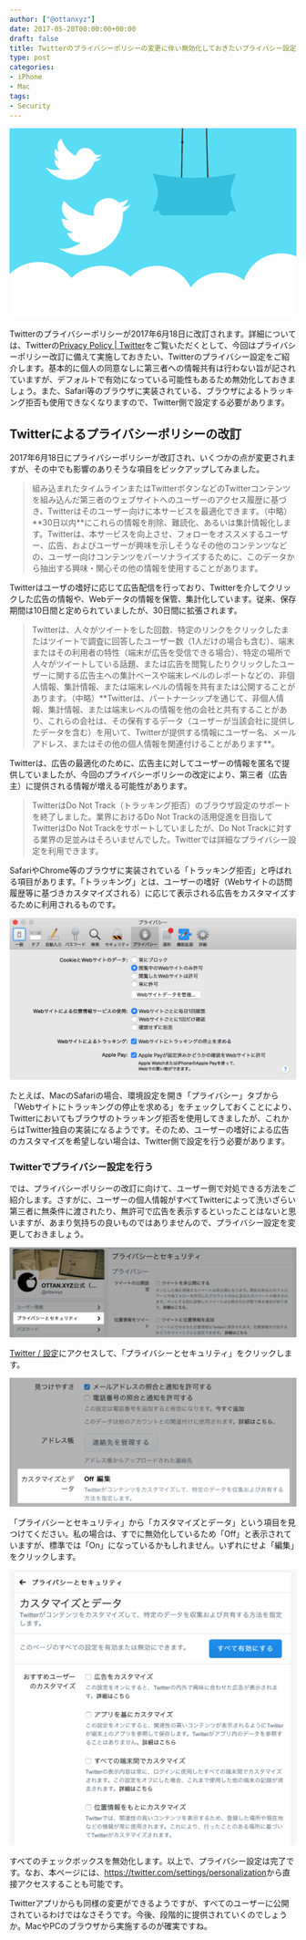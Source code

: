 ```yaml
---
author: ["@ottanxyz"]
date: 2017-05-20T00:00:00+00:00
draft: false
title: Twitterのプライバシーポリシーの変更に伴い無効化しておきたいプライバシー設定
type: post
categories:
- iPhone
- Mac
tags:
- Security
---
```


![](170520-591fb2ebe431f.png)

Twitterのプライバシーポリシーが2017年6月18日に改訂されます。詳細については、Twitterの[Privacy Policy | Twitter](https://twitter.com/privacy?lang=ja)をご覧いただくとして、今回はプライバシーポリシー改訂に備えて実施しておきたい、Twitterのプライバシー設定をご紹介します。基本的に個人の同意なしに第三者への情報共有は行わない旨が記されていますが、デフォルトで有効になっている可能性もあるため無効化しておきましょう。また、Safari等のブラウザに実装されている、ブラウザによるトラッキング拒否も使用できなくなりますので、Twitter側で設定する必要があります。

## Twitterによるプライバシーポリシーの改訂

2017年6月18日にプライバシーポリシーが改訂され、いくつかの点が変更されますが、その中でも影響のありそうな項目をピックアップしてみました。

<blockquote>組み込まれたタイムラインまたはTwitterボタンなどのTwitterコンテンツを組み込んだ第三者のウェブサイトへのユーザーのアクセス履歴に基づき、Twitterはそのユーザー向けに本サービスを最適化できます。（中略）**30日以内**にこれらの情報を削除、難読化、あるいは集計情報化します。Twitterは、本サービスを向上させ、フォローをオススメするユーザー、広告、およびユーザーが興味を示しそうなその他のコンテンツなどの、ユーザー向けコンテンツをパーソナライズするために、このデータから抽出する興味・関心その他の情報を使用することがあります。</blockquote>

Twitterはユーザの嗜好に応じて広告配信を行っており、Twitterを介してクリックした広告の情報や、Webデータの情報を保管、集計化しています。従来、保存期間は10日間と定められていましたが、30日間に拡張されます。

<blockquote>Twitterは、人々がツイートをした回数、特定のリンクをクリックしたまたはツイートで調査に回答したユーザー数（1人だけの場合も含む）、端末またはその利用者の特性（端末が広告を受信できる場合）、特定の場所で人々がツイートしている話題、または広告を閲覧したりクリックしたユーザーに関する広告主への集計ベースや端末レベルのレポートなどの、非個人情報、集計情報、または端末レベルの情報を共有または公開することがあります。（中略）**Twitterは、パートナーシップを通じて、非個人情報、集計情報、または端末レベルの情報を他の会社と共有することがあり、これらの会社は、その保有するデータ（ユーザーが当該会社に提供したデータを含む）を用いて、Twitterが提供する情報にユーザー名、メールアドレス、またはその他の個人情報を関連付けることがあります**。</blockquote>

Twitterは、広告の最適化のために、広告主に対してユーザーの情報を匿名で提供していましたが、今回のプライバシーポリシーの改定により、第三者（広告主）に提供される情報が増える可能性があります。

<blockquote>TwitterはDo Not Track（トラッキング拒否）のブラウザ設定のサポートを終了しました。業界におけるDo Not Trackの活用促進を目指してTwitterはDo Not Trackをサポートしていましたが、Do Not Trackに対する業界の足並みはそろいませんでした。Twitterでは詳細なプライバシー設定を利用できます。</blockquote>

SafariやChrome等のブラウザに実装されている「トラッキング拒否」と呼ばれる項目があります。「トラッキング」とは、ユーザーの嗜好（Webサイトの訪問履歴等に基づきカスタマイズされる）に応じて表示される広告をカスタマイズするために利用されるものです。

![](170520-591fb4c85850b.png)

たとえば、MacのSafariの場合、環境設定を開き「プライバシー」タブから「Webサイトにトラッキングの停止を求める」をチェックしておくことにより、Twitterにおいてもブラウザのトラッキング拒否を使用してきましたが、これからはTwitter独自の実装になるようです。そのため、ユーザーの嗜好による広告のカスタマイズを希望しない場合は、Twitter側で設定を行う必要があります。

### Twitterでプライバシー設定を行う

では、プライバシーポリシーの改訂に向けて、ユーザー側で対処できる方法をご紹介します。さすがに、ユーザーの個人情報がすべてTwitterによって洗いざらい第三者に無条件に渡されたり、無許可で広告を表示するといったことはないと思いますが、あまり気持ちの良いものではありませんので、プライバシー設定を変更しておきましょう。

![](170520-591fb6913a7ab.png)

[Twitter / 設定](https://twitter.com/settings/account)にアクセスして、「プライバシーとセキュリティ」をクリックします。

![](170520-591fb697522e8.png)

「プライバシーとセキュリティ」から「カスタマイズとデータ」という項目を見つけてください。私の場合は、すでに無効化しているため「Off」と表示されていますが、標準では「On」になっているかもしれません。いずれにせよ「編集」をクリックします。

![](170520-591fb6a17907a.png)

すべてのチェックボックスを無効化します。以上で、プライバシー設定は完了です。なお、本ページには、<https://twitter.com/settings/personalization>から直接アクセスすることも可能です。

Twitterアプリからも同様の変更ができるようですが、すべてのユーザーに公開されているわけではなさそうです。今後、段階的に提供されていくのでしょうか。MacやPCのブラウザから実施するのが確実ですね。
